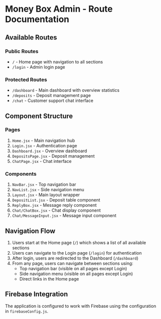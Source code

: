 # Money Box Admin - Route Documentation

## Available Routes

### Public Routes
- `/` - Home page with navigation to all sections
- `/login` - Admin login page

### Protected Routes
- `/dashboard` - Main dashboard with overview statistics
- `/deposits` - Deposit management page
- `/chat` - Customer support chat interface

## Component Structure

### Pages
1. `Home.jsx` - Main navigation hub
2. `Login.jsx` - Authentication page
3. `Dashboard.jsx` - Overview dashboard
4. `DepositsPage.jsx` - Deposit management
5. `ChatPage.jsx` - Chat interface

### Components
1. `NavBar.jsx` - Top navigation bar
2. `NavList.jsx` - Side navigation menu
3. `Layout.jsx` - Main layout wrapper
4. `DepositList.jsx` - Deposit table component
5. `ReplyBox.jsx` - Message reply component
6. `Chat/ChatBox.jsx` - Chat display component
7. `Chat/MessageInput.jsx` - Message input component

## Navigation Flow

1. Users start at the Home page (`/`) which shows a list of all available sections
2. Users can navigate to the Login page (`/login`) for authentication
3. After login, users are redirected to the Dashboard (`/dashboard`)
4. From any page, users can navigate between sections using:
   - Top navigation bar (visible on all pages except Login)
   - Side navigation menu (visible on all pages except Login)
   - Direct links in the Home page

## Firebase Integration

The application is configured to work with Firebase using the configuration in `firebaseConfig.js`.
